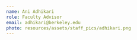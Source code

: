```yaml
---
name: Ani Adhikari
role: Faculty Advisor
email: adhikari@berkeley.edu
photo: resources/assets/staff_pics/adhikari.png
---
```

